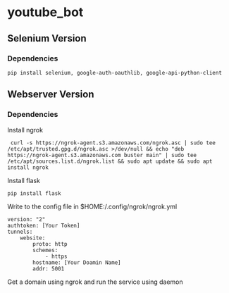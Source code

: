 # youtube_bot
## Selenium Version

### Dependencies
```
pip install selenium, google-auth-oauthlib, google-api-python-client
```
## Webserver Version
### Dependencies
Install ngrok
```
 curl -s https://ngrok-agent.s3.amazonaws.com/ngrok.asc | sudo tee /etc/apt/trusted.gpg.d/ngrok.asc >/dev/null && echo "deb https://ngrok-agent.s3.amazonaws.com buster main" | sudo tee /etc/apt/sources.list.d/ngrok.list && sudo apt update && sudo apt install ngrok
```

Install flask
```
pip install flask
```

Write to the config file in $HOME:/.config/ngrok/ngrok.yml
```
version: "2"
authtoken: [Your Token]
tunnels:
    website:
        proto: http
        schemes:
            - https
        hostname: [Your Doamin Name]
        addr: 5001 
```

Get a domain using ngrok and run the service using daemon
